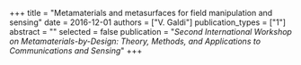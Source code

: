 +++
title = "Metamaterials and metasurfaces for field manipulation and sensing"
date = 2016-12-01
authors = ["V. Galdi"]
publication_types = ["1"]
abstract = ""
selected = false
publication = "*Second International Workshop on Metamaterials-by-Design: Theory, Methods, and Applications to Communications and Sensing*"
+++

